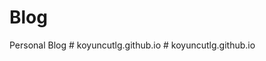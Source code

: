 # Blog
Personal Blog
#   k o y u n c u t l g . g i t h u b . i o  
 #   k o y u n c u t l g . g i t h u b . i o  
 